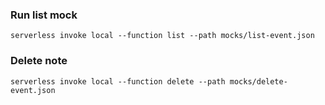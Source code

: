 ### Run list mock
`serverless invoke local --function list --path mocks/list-event.json`

### Delete note
`serverless invoke local --function delete --path mocks/delete-event.json`